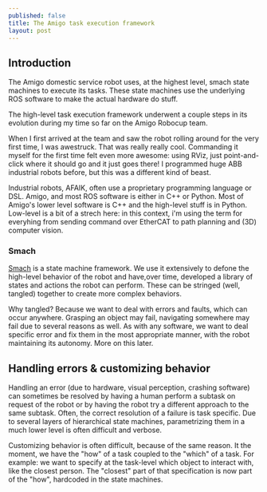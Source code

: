 ```yaml
---
published: false
title: The Amigo task execution framework
layout: post
---
```


## Introduction
The Amigo domestic service robot uses, at the highest level, smach state machines to execute its tasks.
These state machines use the underlying ROS software to make the actual hardware do stuff.

The high-level task execution framework underwent a couple steps in its evolution during my time so far on the Amigo Robocup team. 

When I first arrived at the team and saw the robot rolling around for the very first time, I was awestruck. That was really really cool. Commanding it myself for the first time felt even more awesome: using RViz, just point-and-click where it should go and it just goes there! 
I programmed huge ABB industrial robots before, but this was a different kind of beast. 

Industrial robots, AFAIK, often use a proprietary programming language or DSL. Amigo, and most ROS software is either in C++ or Python. Most of Amigo's lower level software is C++ and the high-level stuff is in Python. Low-level is a bit of a strech here: in this context, i'm using the term for everyhing from sending command over EtherCAT to path planning and (3D) computer vision. 

### Smach
[Smach](http://wiki.ros.org/executive_smach) is a state machine framework. We use it extensively to defone the high-level behavior of the robot and have,over time, developed a library of states and actions the robot can perform. These can be stringed (well, tangled) together to create more complex behaviors. 

Why tangled? Because we want to deal with errors and faults, which can occur anywhere. Grasping an object may fail, navigating somewhere may fail due to several reasons as well. As with any software, we want to deal specific error and fix them in the most appropriate manner, with the robot maintaining its autonomy. 
More on this later. 


## Handling errors & customizing behavior
Handling an error (due to hardware, visual perception, crashing software) can sometimes be resolved by having a human perform a subtask on request of the robot or by having the robot try a different approach to the same subtask. Often, the correct resolution of a failure is task specific. Due to several layers of hierarchical state machines, parametrizing them in a much lower level is often difficult and verbose. 

Customizing behavior is often difficult, because of the same reason. It the moment, we have the "how" of a task coupled to the "which" of a task. For example: we want to specify at the task-level which object to interact with, like the closest person. The "closest" part of that specification is now part of the "how", hardcoded in the state machines. 

